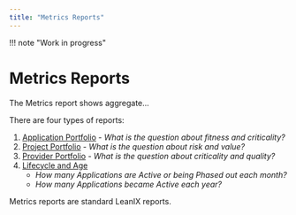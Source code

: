 ```yaml
---
title: "Metrics Reports"
---
```


!!! note "Work in progress"

# Metrics Reports

The Metrics report shows aggregate...

There are four types of reports:

1. [Application Portfolio](application-portfolio-reports.md) - *What is the question about fitness and criticality?*
1. [Project Portfolio](project-portfolio-reports.md) - *What is the question about risk and value?*
1. [Provider Portfolio](provider-portfolio-reports.md) - *What is the question about criticality and quality?*
1. [Lifecycle and Age](lifecycle-and-age-reports.md) 
    - *How many Applications are Active or being Phased out each month?*
    - *How many Applications became Active each year?*

Metrics reports are standard LeanIX reports.
